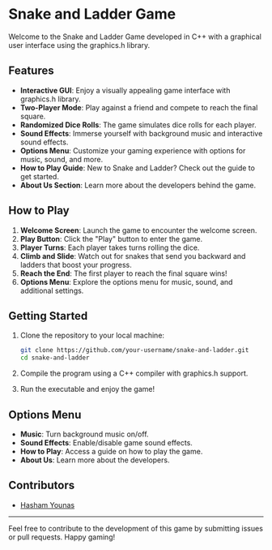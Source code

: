 # Snake and Ladder Game

Welcome to the Snake and Ladder Game developed in C++ with a graphical user interface using the graphics.h library.

## Features

- **Interactive GUI**: Enjoy a visually appealing game interface with graphics.h library.
- **Two-Player Mode**: Play against a friend and compete to reach the final square.
- **Randomized Dice Rolls**: The game simulates dice rolls for each player.
- **Sound Effects**: Immerse yourself with background music and interactive sound effects.
- **Options Menu**: Customize your gaming experience with options for music, sound, and more.
- **How to Play Guide**: New to Snake and Ladder? Check out the guide to get started.
- **About Us Section**: Learn more about the developers behind the game.

## How to Play

1. **Welcome Screen**: Launch the game to encounter the welcome screen.
2. **Play Button**: Click the "Play" button to enter the game.
3. **Player Turns**: Each player takes turns rolling the dice.
4. **Climb and Slide**: Watch out for snakes that send you backward and ladders that boost your progress.
5. **Reach the End**: The first player to reach the final square wins!
6. **Options Menu**: Explore the options menu for music, sound, and additional settings.

## Getting Started

1. Clone the repository to your local machine:

    ```bash
    git clone https://github.com/your-username/snake-and-ladder.git
    cd snake-and-ladder
    ```

2. Compile the program using a C++ compiler with graphics.h support.

3. Run the executable and enjoy the game!

## Options Menu

- **Music**: Turn background music on/off.
- **Sound Effects**: Enable/disable game sound effects.
- **How to Play**: Access a guide on how to play the game.
- **About Us**: Learn more about the developers.

## Contributors

- [Hasham Younas](https://github.com/hashamyounis9/)

---

Feel free to contribute to the development of this game by submitting issues or pull requests. Happy gaming!

